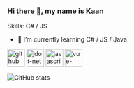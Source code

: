 ### Hi there 👋, my name is Kaan


Skills: C# / JS

- 🌱 I’m currently learning C# / JS / Java 


[<img src='https://cdn.jsdelivr.net/npm/simple-icons@3.0.1/icons/github.svg' alt='github' height='40'>](https://github.com/knnuznr)  [<img src='https://cdn.jsdelivr.net/npm/simple-icons@3.0.1/icons/dot-net.svg' alt='dot-net' height='40'>](d)  [<img src='https://cdn.jsdelivr.net/npm/simple-icons@3.0.1/icons/javascript.svg' alt='javascript' height='40'>](d)  [<img src='https://cdn.jsdelivr.net/npm/simple-icons@3.0.1/icons/vue-dot-js.svg' alt='vue-dot-js' height='40'>](d)  

![GitHub stats](https://github-readme-stats.vercel.app/api?username=knnuznr&show_icons=true&theme=dark)  

